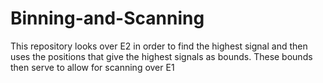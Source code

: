 # Binning-and-Scanning
This repository looks over E2 in order to find the highest signal and then uses the positions that give the highest signals as bounds.
These bounds then serve to allow for scanning over E1
